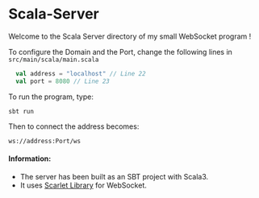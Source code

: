 # Scala-Server

Welcome to the Scala Server directory of my small WebSocket program !



To configure the Domain and the Port, change the following lines in `src/main/scala/main.scala`

```scala
  val address = "localhost" // Line 22
  val port = 8080 // Line 23
```

To run the program, type:

`sbt run`

Then to connect the address becomes:

`ws://address:Port/ws`

#### Information: 

-  The server has been built as an SBT project with Scala3.
-  It uses [Scarlet Library](https://github.com/Tinder/Scarlet) for WebSocket.
